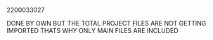 2200033027 

DONE BY OWN 
BUT THE TOTAL PROJECT FILES ARE NOT GETTING IMPORTED 
THATS WHY ONLY MAIN FILES ARE INCLUDED
